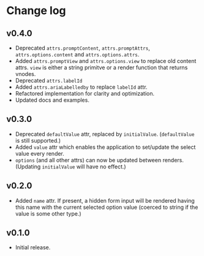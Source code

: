 # Change log

## v0.4.0

* Deprecated `attrs.promptContent`, `attrs.promptAttrs`, `attrs.options.content` and `attrs.options.attrs`.
* Added `attrs.promptView` and `attrs.options.view` to replace old content attrs. `view` is either a string primitve or a render function that returns vnodes.
* Deprecated `attrs.labelId`
* Added `attrs.ariaLabelledby` to replace `labelId` attr.
* Refactored implementation for clarity and optimization.
* Updated docs and examples.

## v0.3.0

* Deprecated `defaultValue` attr, replaced by `initialValue`. (`defaultValue` is still supported.)
* Added `value` attr which enables the application to set/update the select value every render.
* `options` (and all other attrs) can now be updated between renders. (Updating `initialValue` will have no effect.)

## v0.2.0

* Added `name` attr. If present, a hidden form input will be rendered having this name with the current selected option value (coerced to string if the value is some other type.)

## v0.1.0

* Initial release.
